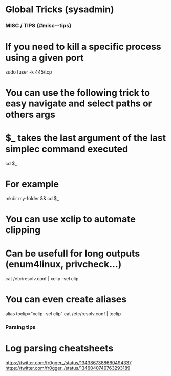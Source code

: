 Global Tricks (sysadmin)
========================

### MISC / TIPS {#misc--tips}

# If you need to kill a specific process using a given port
sudo fuser -k 445/tcp

# You can use the following trick to easy navigate and select paths or others args
# $_ takes the last argument of the last simplec command executed
cd $_ 

# For example
mkdir my-folder && cd $_

# You can use xclip to automate clipping
# Can be usefull for long outputs (enum4linux, privcheck...)
cat /etc/resolv.conf | xclip -sel clip

# You can even create aliases
alias toclip="xclip -sel clip"
cat /etc/resolv.conf | toclip

### Parsing tips


# Log parsing cheatsheets
https://twitter.com/fr0gger_/status/1343867388660494337
https://twitter.com/fr0gger_/status/1346040749763293189
